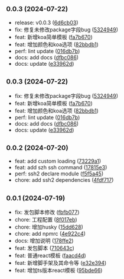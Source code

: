 ## <small>0.0.3 (2024-07-22)</small>

* release: v0.0.3 ([6d6cb03](https://github.com/zhenghui-su/szh-cli/commit/6d6cb03))
* fix: 修复未修改package字段bug ([5324949](https://github.com/zhenghui-su/szh-cli/commit/5324949))
* feat: 新增koa简单模板 ([fa7b670](https://github.com/zhenghui-su/szh-cli/commit/fa7b670))
* feat: 增加颜色和koa选项 ([82bbdb1](https://github.com/zhenghui-su/szh-cli/commit/82bbdb1))
* perf: lint update ([016db7b](https://github.com/zhenghui-su/szh-cli/commit/016db7b))
* docs: add docs ([dfbc086](https://github.com/zhenghui-su/szh-cli/commit/dfbc086))
* docs: update ([e33962d](https://github.com/zhenghui-su/szh-cli/commit/e33962d))



## <small>0.0.3 (2024-07-22)</small>

* fix: 修复未修改package字段bug ([5324949](https://github.com/zhenghui-su/szh-cli/commit/5324949))
* feat: 新增koa简单模板 ([fa7b670](https://github.com/zhenghui-su/szh-cli/commit/fa7b670))
* feat: 增加颜色和koa选项 ([82bbdb1](https://github.com/zhenghui-su/szh-cli/commit/82bbdb1))
* perf: lint update ([016db7b](https://github.com/zhenghui-su/szh-cli/commit/016db7b))
* docs: add docs ([dfbc086](https://github.com/zhenghui-su/szh-cli/commit/dfbc086))
* docs: update ([e33962d](https://github.com/zhenghui-su/szh-cli/commit/e33962d))



## <small>0.0.2 (2024-07-20)</small>

* feat: add custom loading ([73229a1](https://github.com/zhenghui-su/szh-cli/commit/73229a1))
* feat: add szh ssh command ([17815e3](https://github.com/zhenghui-su/szh-cli/commit/17815e3))
* perf: ssh2 declare module ([f5f5a45](https://github.com/zhenghui-su/szh-cli/commit/f5f5a45))
* chore: add ssh2 dependencies ([4fdf717](https://github.com/zhenghui-su/szh-cli/commit/4fdf717))



## <small>0.0.1 (2024-07-19)</small>

* fix: 发包脚本修改 ([fbfb077](https://github.com/zhenghui-su/szh-cli/commit/fbfb077))
* chore: 工程配置 ([8f017eb](https://github.com/zhenghui-su/szh-cli/commit/8f017eb))
* chore: 增加husky ([15dd628](https://github.com/zhenghui-su/szh-cli/commit/15dd628))
* chore: add npmrc ([4e922c4](https://github.com/zhenghui-su/szh-cli/commit/4e922c4))
* docs: 增加说明 ([178ffe2](https://github.com/zhenghui-su/szh-cli/commit/178ffe2))
* feat: 发包脚本 ([710643c](https://github.com/zhenghui-su/szh-cli/commit/710643c))
* feat: 普通react模板 ([faacd4d](https://github.com/zhenghui-su/szh-cli/commit/faacd4d))
* feat: 新增脚手架及其命令等 ([e32e394](https://github.com/zhenghui-su/szh-cli/commit/e32e394))
* feat: 增加ts版本react模板 ([95bde66](https://github.com/zhenghui-su/szh-cli/commit/95bde66))



